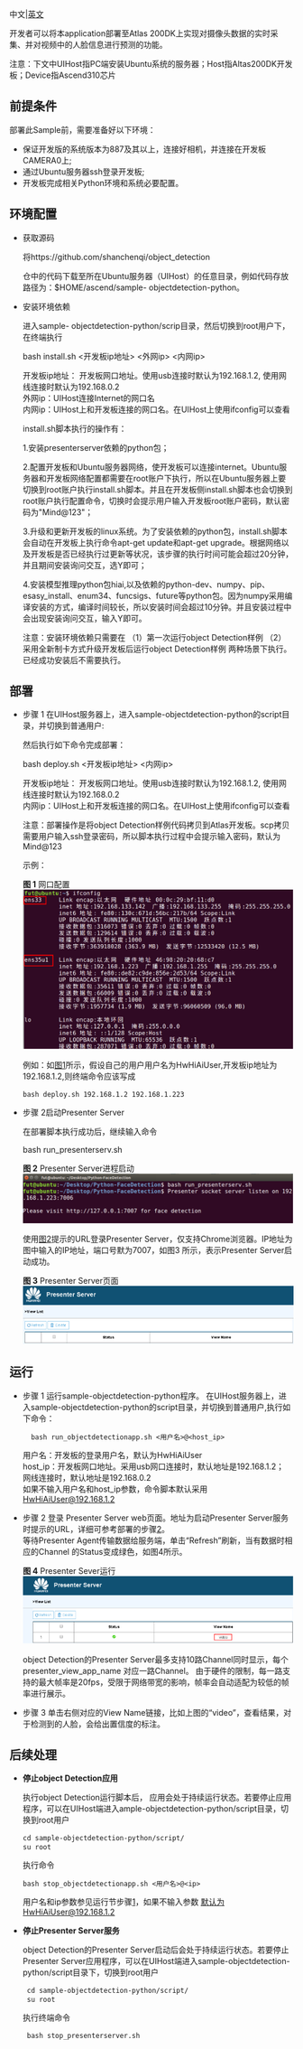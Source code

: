 中文|[英文](README.md)

开发者可以将本application部署至Atlas 200DK上实现对摄像头数据的实时采集、并对视频中的人脸信息进行预测的功能。


注意：下文中UIHost指PC端安装Ubuntu系统的服务器；Host指Altas200DK开发板；Device指Ascend310芯片

## 前提条件

部署此Sample前，需要准备好以下环境：

-   保证开发版的系统版本为887及其以上，连接好相机，并连接在开发板CAMERA0上;    
-   通过Ubuntu服务器ssh登录开发板;   
-   开发板完成相关Python环境和系统必要配置。

## 环境配置
-   获取源码

   	将https://github.com/shanchenqi/object_detection  

   	仓中的代码下载至所在Ubuntu服务器（UIHost）的任意目录，例如代码存放路径为：$HOME/ascend/sample-	objectdetection-python。

-   安装环境依赖

    进入sample-	objectdetection-python/scrip目录，然后切换到root用户下，在终端执行
    
	bash install.sh <开发板ip地址> <外网ip> <内网ip> 
    
	开发板ip地址：  开发板网口地址。使用usb连接时默认为192.168.1.2, 使用网线连接时默认为192.168.0.2     
    外网ip：UIHost连接Internet的网口名     
    内网ip：UIHost上和开发板连接的网口名。在UIHost上使用ifconfig可以查看  
	
	install.sh脚本执行的操作有：
	
	1.安装presenterserver依赖的python包；    
	
	2.配置开发板和Ubuntu服务器网络，使开发板可以连接internet。Ubuntu服务器和开发板网络配置都需要在root账户下执行，所以在Ubuntu服务器上要切换到root账户执行install.sh脚本。并且在开发板侧install.sh脚本也会切换到root账户执行配置命令，切换时会提示用户输入开发板root账户密码，默认密码为"Mind@123"；   
	
	3.升级和更新开发板的linux系统。为了安装依赖的python包，install.sh脚本会自动在开发板上执行命令apt-get update和apt-get upgrade。根据网络以及开发板是否已经执行过更新等状况，该步骤的执行时间可能会超过20分钟，并且期间安装询问交互，选Y即可；
	
	4.安装模型推理python包hiai,以及依赖的python-dev、numpy、pip、esasy_install、enum34、funcsigs、future等python包。因为numpy采用编译安装的方式，编译时间较长，所以安装时间会超过10分钟。并且安装过程中会出现安装询问交互，输入Y即可。
	
	注意：安装环境依赖只需要在
	（1）第一次运行object Detection样例
	（2）采用全新制卡方式升级开发板后运行object Detection样例
	两种场景下执行。已经成功安装后不需要执行。
	  


## 部署<a name="zh-cn_topic_0167071573_section7994174585917"></a>    
        
-   步骤 1 在UIHost服务器上，进入sample-objectdetection-python的script目录，并切换到普通用户:

	然后执行如下命令完成部署：

	bash deploy.sh <开发板ip地址> <内网ip>  
   
	开发板ip地址：  开发板网口地址。使用usb连接时默认为192.168.1.2, 使用网线连接时默认为192.168.0.2          
        内网ip：UIHost上和开发板连接的网口名。在UIHost上使用ifconfig可以查看  
	  
	注意：部署操作是将object Detection样例代码拷贝到Atlas开发板。scp拷贝需要用户输入ssh登录密码，所以脚本执行过程中会提示输入密码，默认为Mind@123    
       
    
	示例：

	**图 1**  网口配置<a name="zh-cn_topic_0167071573_fig184321447181017"></a>  
	![](doc/source/img/ifconfig.png "网口配置图")
	
	例如：如[图1](#zh-cn_topic_0167071573_fig184321447181017)所示，假设自己的用户用户名为HwHiAiUser,开发板ip地址为192.168.1.2,则终端命令应该写成

        bash deploy.sh 192.168.1.2 192.168.1.223

	
-   步骤 2<a name="zh-cn_topic_0167071573_fig184321447181030"></a>启动Presenter Server

	在部署脚本执行成功后，继续输入命令
	
	bash run_presenterserv.sh

	**图 2**  Presenter Server进程启动<a name="zh-cn_topic_0167071573_fig184321447181018"></a>  
	![](doc/source/img/PresenterServerStartup.png "Presenter Server进程启动")  
	
	使用[图2](#zh-cn_topic_0167071573_fig184321447181018)提示的URL登录Presenter Server，仅支持Chrome浏览器。IP地址为图中输入的IP地址，端口号默为7007，如图3<a name="zh-cn_topic_0167071573_fig184321447181019"></a>  所示，表示Presenter Server启动成功。    
	
	**图 3**  Presenter Server页面<a name="zh-cn_topic_0167071573_fig184321447181019"></a>  
	![](doc/source/img/PresenterServerWeb.png "Presenter Server页面")  	


## 运行
-   步骤 1<a name="zh-cn_topic_0167071573_fig184321447181032"></a> 运行sample-objectdetection-python程序。
       在UIHost服务器上，进入sample-objectdetection-python的script目录，并切换到普通用户,执行如下命令：
	
          bash run_objectdetectionapp.sh <用户名>@<host_ip>            
	 
       用户名：开发板的登录用户名，默认为HwHiAiUser   
       host_ip：开发板网口地址。采用usb网口连接时，默认地址是192.168.1.2； 网线连接时，默认地址是192.168.0.2    
       如果不输入用户名和host_ip参数，命令脚本默认采用 HwHiAiUser@192.168.1.2    
        
-   步骤 2 登录 Presenter Server web页面。地址为启动Presenter Server服务时提示的URL，详细可参考部署的步骤[2](#zh-cn_topic_0167071573_fig184321447181030)。    
	等待Presenter Agent传输数据给服务端，单击“Refresh”刷新，当有数据时相应的Channel 的Status变成绿色，如图4所示。

	**图 4**  Presenter Sever运行<a name="zh-cn_topic_0167071573_fig184321447181020"></a>  
    ![](doc/source/img/PresenterServerRun.png "Presenter Server运行.png")  

	object Detection的Presenter Server最多支持10路Channel同时显示，每个 presenter_view_app_name 对应一路Channel。
	由于硬件的限制，每一路支持的最大帧率是20fps，受限于网络带宽的影响，帧率会自动适配为较低的帧率进行展示。
-   步骤 3 单击右侧对应的View Name链接，比如上图的“video”，查看结果，对于检测到的人脸，会给出置信度的标注。

## 后续处理

-   **停止object Detection应用**	
	
	执行object Detection运行脚本后， 应用会处于持续运行状态。若要停止应用程序，可以在UIHost端进入ample-objectdetection-python/script目录，切换到root用户
    
        cd sample-objectdetection-python/script/
        su root
	
	执行命令
        
        bash stop_objectdetectionapp.sh <用户名>@<ip> 
	
	用户名和ip参数参见运行节步骤[1](#zh-cn_topic_0167071573_fig184321447181032)，如果不输入参数 默认为HwHiAiUser@192.168.1.2

-   **停止Presenter Server服务**

       object Detection的Presenter Server启动后会处于持续运行状态。若要停止Presenter Server应用程序，可以在UIHost端进入sample-objectdetection-python/script目录下，切换到root用户
	  	  
         cd sample-objectdetection-python/script/    
         su root
  
       执行终端命令
    
         bash stop_presenterserver.sh   
